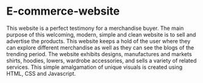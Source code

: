 # E-commerce-website
This website is a perfect testimony for a merchandise buyer. The main purpose of this welcoming, modern, simple and clean website is to sell and advertise the products. This website keeps a hold of the user where they can explore different merchandise as well as they can see the blogs of the trending period. The website exhibits designs, manufactures and markets shirts, hoodies, lowers, wardrobe accessories, and sells a variety of related services.
This simple amalgamation of unique visuals is created using HTML, CSS and Javascript.
